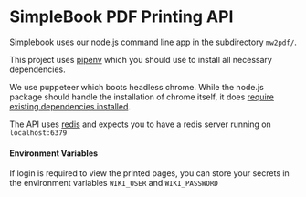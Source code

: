 # SimpleBook PDF Printing API

Simplebook uses our node.js command line app in the subdirectory `mw2pdf/`.

This project uses [pipenv](https://pipenv.pypa.io/en/latest/) which you should use to install all necessary dependencies.

We use puppeteer which boots headless chrome. While the node.js package should handle the installation of chrome itself, it does [require existing dependencies installed](https://github.com/puppeteer/puppeteer/blob/main/docs/troubleshooting.md#chrome-headless-doesnt-launch-on-unix).

The API uses [redis](https://redis.io/) and expects you to have a redis server running on `localhost:6379`

#### Environment Variables

If login is required to view the printed pages, you can store your secrets in the environment variables `WIKI_USER` and `WIKI_PASSWORD`